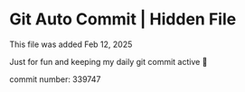 # Git Auto Commit | Hidden File

This file was added Feb 12, 2025

Just for fun and keeping my daily git commit active 🤪

commit number: 339747
